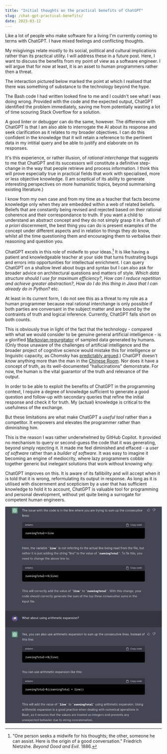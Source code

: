 ```yaml
---
title: "Initial thoughts on the practical benefits of ChatGPT"
slug: /chat-gpt-practical-benefits/
date: 2023-03-12
---
```


Like a lot of people who make software for a living I'm currently coming to
terms with ChatGPT. I have mixed feelings and conflicting thoughts.

My misgivings relate mostly to its social, political and cultural implications
rather than its practical utility. I will address these in a future post. Here,
I want to discuss the benefits from my point of view as a software engineer. I
will argue that for now at least, it is an asset to human programmers rather
then a threat.

The interaction pictured below marked the point at which I realised that there
was something of substance to the technology beyond the hype.

The Bash code I had written looked fine to me and I couldn't see what I was
doing wrong. Provided with the code and the expected output, ChatGPT identified
the problem immediately, saving me from potentially wasting a lot of time
scouring Stack Overflow for a solution.

A good linter or debugger can do the same, however. The difference with ChatGPT
is that I am also able to interrogate the AI about its response and seek
clarification as it relates to my broader objectives. I can do this confident in
the knowledge that it will retain a reference to the pertinent data in my
intitial query and be able to justify and elaborate on its responses.

It's this experience, or rather illusion, of _rational interchange_ that
suggests to me that ChatGPT and its successors will constitute a definitive
step-change in the way that people retrieve and process information. I think
this will prove especially true in practical fields that work with specialised,
more or less objective knowledge. (I am sceptical of its ability to generate
interesting perspectives on more humanistic topics, beyond summarising existing
literature.)

I know from my own case and from my time as a teacher that facts become
knowledge only when they are embedded within a web of related beliefs. Beliefs
that are constantly being revised and rejected based on their rational coherence
and their correspondance to truth. If you want a child to understand an abstract
concept and they do not simply grasp it in a flash of _a priori_ discernment,
the best thing you can do is present examples of the concept under different
aspects and in relation to things they _do_ know, whilst all the time
questioning them and encouraging them to verbalise their reasoning and question
you.

ChatGPT excels in this role of midwife to your ideas.[^nietzshe] It is like
having a patient and knowledgeable teacher at your side that turns frustrating
bugs and errors into opportunities for intellectual enrichment. I can query
ChatGPT on a shallow level about bugs and syntax but I can also ask for broader
advice on architectural questions and matters of style. _Which data structure
should I use for maximum efficiency?_, _How can I reduce repetition and achieve
greater abstraction?_, _How do I do this thing in Java that I can already do in
Python_? etc.

At least in its current form, I do not see this as a threat to my role as a
human programmer because real rational interchange is only possible if both
parties are conversant in the subject matter and are bound by the contraints of
truth and logical inference. Currently, ChatGPT falls short on both counts.

This is obviously true in light of the fact that the technology - compared with
what we would consider to be genuine general artificial intelligence - is a
glorified [Markovian regurgitator](https://en.wikipedia.org/wiki/Markov_chain)
of sampled data generated by humans. (Only those unaware of the challenges of
artificial intelligence and the broader project of cognitive science would
mistake this for intelligence or linguistic capacity, as Chomsky has
[predictably argued](https://web.archive.org/web/20230320095450/https://www.nytimes.com/2023/03/08/opinion/noam-chomsky-chatgpt-ai.html).)
ChatGPT doesn't _know_ anything more than the man in the
[Chinese Room](https://plato.stanford.edu/entries/chinese-room/). Nor does it
have a concept of truth, as its well-documented "hallucinations" demonstrate.
For now, the human is the vital guarantor of the truth and relevance of the
output.

In order to be able to exploit the benefits of ChatGPT in the programming
context, I require a degree of knowledge sufficient to generate a good question
and follow-up with secondary queries that refine the initial response and check
it for truth. My (actual) knowledge is critical to the usefulness of the
exchange.

But these limitations are what make ChatGPT a _useful tool_ rather than a
competitor. It empowers and elevates the programmer rather than diminishing him.

This is the reason I was rather underwhelmed by GitHub Copilot. It provided no
mechanism to query or second-guess the code that it was generating, beyond
simply rejecting it. It made me feel diminished and effaced - a _user of
software_ rather than a _builder of software_. It was easy to imagine it
becoming an engine of mediocrity, where lazy programmers cobble together generic
but inelegant solutions that work without knowing why.

ChatGPT improves on this. It is aware of its fallibility and will accept when it
is told that it is wrong, reformulating its output in response. As long as it is
utilised with discernment and scepticism by a user that has sufficient knowledge
to hold it to account, ChatGPT is valuable tool for programming and personal
development, without yet quite being a surrogate for competent human engineers.

![](./img/chat-gpt-explanation-bug.png)

[^nietzshe]:
    "One person seeks a midwife for his thoughts; the other, someone he can
    assist. Here is the origin of a good conversation." Friedrich Nietzshe.
    _Beyond Good and Evil_. 1886.
